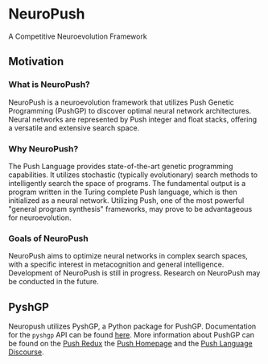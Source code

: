 # NeuroPush
A Competitive Neuroevolution Framework

## Motivation

### What is NeuroPush?

NeuroPush is a neuroevolution framework that utilizes Push Genetic Programming (PushGP) to discover optimal neural network architectures. Neural networks are represented by Push integer and float stacks, offering a versatile and extensive search space.

### Why NeuroPush?

The Push Language provides state-of-the-art genetic programming capabilities. It utilizes stochastic (typically evolutionary) search methods to intelligently search the space of programs. The fundamental output is a program written in the Turing complete Push language, which is then initialized as a neural network. Utilizing Push, one of the most powerful "general program synthesis" frameworks, may prove to be advantageous for neuroevolution.

### Goals of NeuroPush

NeuroPush aims to optimize neural networks in complex search spaces, with a specific interest in metacognition and general intelligence. Development of NeuroPush is still in progress. Research on NeuroPush may be conducted in the future.

## PyshGP

Neuropush utilizes PyshGP, a Python package for PushGP. Documentation for the `pyshgp` API  can be found [here](http://erp12.github.io/pyshgp). More information about PushGP can be found on the [Push Redux](https://erp12.github.io/push-redux/) the [Push Homepage](http://faculty.hampshire.edu/lspector/push.html) and the [Push Language Discourse](https://Push-language.hampshire.edu).

